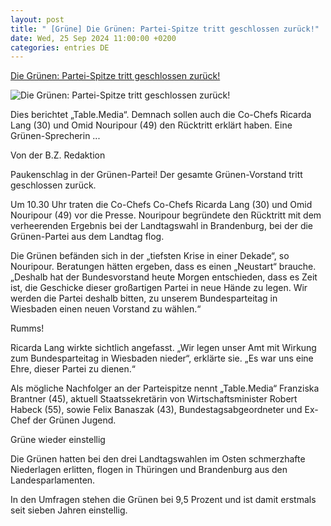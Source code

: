 ```yaml
---
layout: post
title: " [Grüne] Die Grünen: Partei-Spitze tritt geschlossen zurück!"
date: Wed, 25 Sep 2024 11:00:00 +0200
categories: entries DE
---
```

[Die Grünen: Partei-Spitze tritt geschlossen zurück!](https://www.bz-berlin.de/deutschland/gruenen-spitze-tritt-zurueck)

![Die Grünen: Partei-Spitze tritt geschlossen zurück!](https://image.bz-berlin.de/data/uploads/2024/09/484749160.jpg)

Dies berichtet „Table.Media“. Demnach sollen auch die Co-Chefs Ricarda Lang (30) und Omid Nouripour (49) den Rücktritt erklärt haben. Eine Grünen-Sprecherin ...

Von der B.Z. Redaktion

Paukenschlag in der Grünen-Partei! Der gesamte Grünen-Vorstand tritt geschlossen zurück.

Um 10.30 Uhr traten die Co-Chefs Co-Chefs Ricarda Lang (30) und Omid Nouripour (49) vor die Presse. Nouripour begründete den Rücktritt mit dem verheerenden Ergebnis bei der Landtagswahl in Brandenburg, bei der die Grünen-Partei aus dem Landtag flog.

Die Grünen befänden sich in der „tiefsten Krise in einer Dekade“, so Nouripour. Beratungen hätten ergeben, dass es einen „Neustart“ brauche. „Deshalb hat der Bundesvorstand heute Morgen entschieden, dass es Zeit ist, die Geschicke dieser großartigen Partei in neue Hände zu legen. Wir werden die Partei deshalb bitten, zu unserem Bundesparteitag in Wiesbaden einen neuen Vorstand zu wählen.“

Rumms!

Ricarda Lang wirkte sichtlich angefasst. „Wir legen unser Amt mit Wirkung zum Bundesparteitag in Wiesbaden nieder“, erklärte sie. „Es war uns eine Ehre, dieser Partei zu dienen.“

Als mögliche Nachfolger an der Parteispitze nennt „Table.Media“ Franziska Brantner (45), aktuell Staatssekretärin von Wirtschaftsminister Robert Habeck (55), sowie Felix Banaszak (43), Bundestagsabgeordneter und Ex-Chef der Grünen Jugend.

Grüne wieder einstellig

Die Grünen hatten bei den drei Landtagswahlen im Osten schmerzhafte Niederlagen erlitten, flogen in Thüringen und Brandenburg aus den Landesparlamenten.

In den Umfragen stehen die Grünen bei 9,5 Prozent und ist damit erstmals seit sieben Jahren einstellig.

